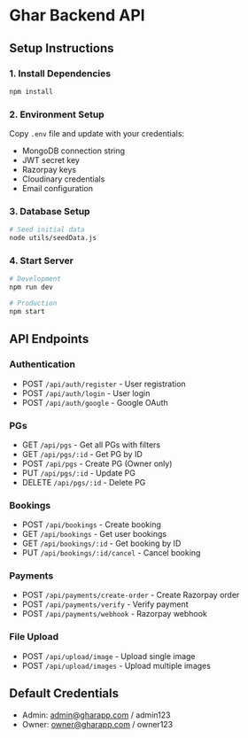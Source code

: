 # Ghar Backend API

## Setup Instructions

### 1. Install Dependencies
```bash
npm install
```

### 2. Environment Setup
Copy `.env` file and update with your credentials:
- MongoDB connection string
- JWT secret key
- Razorpay keys
- Cloudinary credentials
- Email configuration

### 3. Database Setup
```bash
# Seed initial data
node utils/seedData.js
```

### 4. Start Server
```bash
# Development
npm run dev

# Production
npm start
```

## API Endpoints

### Authentication
- POST `/api/auth/register` - User registration
- POST `/api/auth/login` - User login
- POST `/api/auth/google` - Google OAuth

### PGs
- GET `/api/pgs` - Get all PGs with filters
- GET `/api/pgs/:id` - Get PG by ID
- POST `/api/pgs` - Create PG (Owner only)
- PUT `/api/pgs/:id` - Update PG
- DELETE `/api/pgs/:id` - Delete PG

### Bookings
- POST `/api/bookings` - Create booking
- GET `/api/bookings` - Get user bookings
- GET `/api/bookings/:id` - Get booking by ID
- PUT `/api/bookings/:id/cancel` - Cancel booking

### Payments
- POST `/api/payments/create-order` - Create Razorpay order
- POST `/api/payments/verify` - Verify payment
- POST `/api/payments/webhook` - Razorpay webhook

### File Upload
- POST `/api/upload/image` - Upload single image
- POST `/api/upload/images` - Upload multiple images

## Default Credentials
- Admin: admin@gharapp.com / admin123
- Owner: owner@gharapp.com / owner123